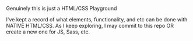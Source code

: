 Genuinely this is just a HTML/CSS Playground

I've kept a record of what elements, functionality, and etc can be done with NATIVE HTML/CSS.
As I keep exploring, I may commit to this repo OR create a new one for JS, Sass, etc.
